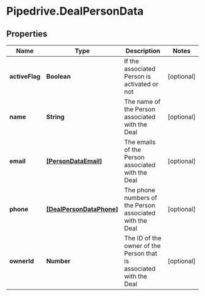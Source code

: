 # Pipedrive.DealPersonData

## Properties

Name | Type | Description | Notes
------------ | ------------- | ------------- | -------------
**activeFlag** | **Boolean** | If the associated Person is activated or not | [optional] 
**name** | **String** | The name of the Person associated with the Deal | [optional] 
**email** | [**[PersonDataEmail]**](PersonDataEmail.md) | The emails of the Person associated with the Deal | [optional] 
**phone** | [**[DealPersonDataPhone]**](DealPersonDataPhone.md) | The phone numbers of the Person associated with the Deal | [optional] 
**ownerId** | **Number** | The ID of the owner of the Person that is associated with the Deal | [optional] 


